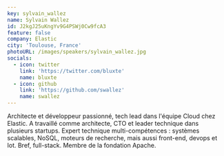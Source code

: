 ```yaml
---
key: sylvain_wallez
name: Sylvain Wallez
id: J2kgJ25uKngYv9G4PSWj0Cw9fcA3
feature: false
company: Elastic
city: 'Toulouse, France'
photoURL: /images/speakers/sylvain_wallez.jpg
socials:
  - icon: twitter
    link: 'https://twitter.com/bluxte'
    name: bluxte
  - icon: github
    link: 'https://github.com/swallez'
    name: swallez
---
```

Architecte et développeur passionné, tech lead dans l'équipe Cloud chez Elastic. A travaillé comme architecte, CTO et leader technique dans plusieurs startups. Expert technique multi-compétences : systèmes scalables, NoSQL, moteurs de recherche, mais aussi front-end, devops et Iot. Bref, full-stack. Membre de la fondation Apache.